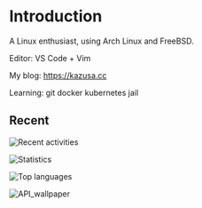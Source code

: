 # Introduction

A Linux enthusiast, using Arch Linux and FreeBSD.

Editor: VS Code + Vim

My blog: <https://kazusa.cc>

Learning: git docker kubernetes jail

## Recent

![Recent activities](https://ghchart.rshah.org/albaz64)

![Statistics](https://github-readme-stats.vercel.app/api?username=albaz64)

![Top languages](https://github-readme-stats.vercel.app/api/top-langs/?username=albaz64)

![API_wallpaper](https://api.kazusa.cc/ygo)
